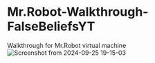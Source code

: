 # Mr.Robot-Walkthrough-FalseBeliefsYT
Walkthrough for Mr.Robot virtual machine
![Screenshot from 2024-09-25 19-15-03](https://github.com/user-attachments/assets/96fc2c7f-64b5-47cc-a907-943d44771fde)
